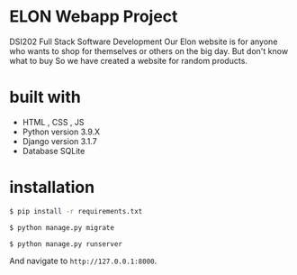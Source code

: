 # ELON Webapp Project
DSI202 Full Stack Software Development
Our Elon website is for anyone who wants to shop for themselves or others on the big day. But don't know what to buy So we have created a website for random products.

# built with

- HTML , CSS , JS
- Python version 3.9.X
- Django version 3.1.7
- Database SQLite

# installation

```sh
$ pip install -r requirements.txt
```

```sh
$ python manage.py migrate
```
```sh
$ python manage.py runserver
```
And navigate to `http://127.0.0.1:8000`.
